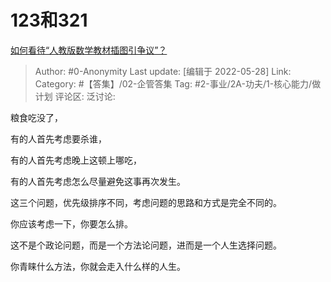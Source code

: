 # 123和321
[如何看待“人教版数学教材插图引争议”？](https://www.zhihu.com/question/534619409/answer/2505651300)

> Author: #0-Anonymity
> Last update: [编辑于 2022-05-28]
> Link:
> Category: #【答集】/02-企管答集
> Tag: #2-事业/2A-功夫/1-核心能力/做计划
> 评论区:
> 泛讨论:

粮食吃没了，

有的人首先考虑要杀谁，

有的人首先考虑晚上这顿上哪吃，

有的人首先考虑怎么尽量避免这事再次发生。

这三个问题，优先级排序不同，考虑问题的思路和方式是完全不同的。

你应该考虑一下，你要怎么排。

这不是个政论问题，而是一个方法论问题，进而是一个人生选择问题。

你青睐什么方法，你就会走入什么样的人生。
